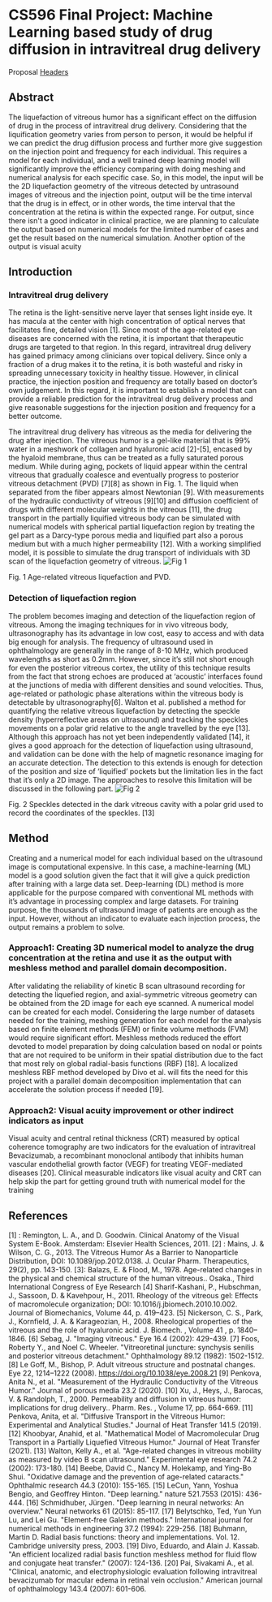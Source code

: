 # CS596 Final Project: Machine Learning based study of drug diffusion in intravitreal drug delivery
Proposal
[Headers](#headers)  
## Abstract
The liquefaction of vitreous humor has a significant effect on the diffusion of drug in the process of intravitreal drug delivery. Considering that the liquification geometry varies from person to person, it would be helpful if we can predict the drug diffusion process and further more give suggestion on the injection point and frequency for each individual. This requires a model for each individual, and a well trained deep learning model will significantly improve the efficiency comparing with doing meshing and numerical analysis for each specific case. So, in this model, the input will be the 2D liquefaction geometry of the vitreous detected by untrasound images of vitreous and the injection point, output will be the time interval that the drug is in effect, or in other words, the time interval that the concentration at the retina is within the expected range. For output, since there isn't a good indicator in clinical practice, we are planning to calculate the output based on numerical models for the limited number of cases and get the result based on the numerical simulation. Another option of the output is visual acuity 

## Introduction
### Intravitreal drug delivery
The retina is the light-sensitive nerve layer that senses light inside eye. It has macula at the center with high concentration of optical nerves that facilitates fine, detailed vision [1]. Since most of the age-related eye diseases are concerned with the retina, it is important that therapeutic drugs are targeted to that region. In this regard, intravitreal drug delivery has gained primacy among clinicians over topical delivery. Since only a fraction of a drug makes it to the retina, it is both wasteful and risky in spreading unnecessary toxicity in healthy tissue. However, in clinical practice, the injection position and frequency are totally based on doctor’s own judgement. In this regard, it is important to establish a model that can provide a reliable prediction for the intravitreal drug delivery process and give reasonable suggestions for the injection position and frequency for a better outcome.

The intravitreal drug delivery has vitreous as the media for delivering the drug after injection. The vitreous humor is a gel-like material that is 99% water in a meshwork of collagen and hyaluronic acid [2]-[5], encased by the hyaloid membrane, thus can be treated as a fully saturated porous medium. While during aging, pockets of liquid appear within the central vitreous that gradually coalesce and eventually progress to posterior vitreous detachment (PVD) [7][8] as shown in Fig. 1. The liquid when separated from the fiber appears almost Newtonian [9]. With measurements of the hydraulic conductivity of vitreous [9][10] and diffusion coefficient of drugs with different molecular weights in the vitreous [11], the drug transport in the partially liquified vitreous body can be simulated with numerical models with spherical partial liquefaction region by treating the gel part as a Darcy-type porous media and liquified part also a porous medium but with a much higher permeability [12]. With a working simplified model, it is possible to simulate the drug transport of individuals with 3D scan of the liquefaction geometry of vitreous. 
![Fig  1](https://user-images.githubusercontent.com/93456391/146285436-6cc679c2-9377-4f3b-9cbe-6b67c3fe757b.png)

Fig. 1 Age-related vitreous liquefaction and PVD.

### Detection of liquefaction region
The problem becomes imaging and detection of the liquefaction region of vitreous. Among the imaging techniques for in vivo vitreous body, ultrasonography has its advantage in low cost, easy to access and with data big enough for analysis. The frequency of ultrasound used in ophthalmology are generally in the range of 8-10 MHz, which produced wavelengths as short as 0.2mm. However, since it’s still not short enough for even the posterior vitreous cortex, the utility of this technique results from the fact that strong echoes are produced at ‘acoustic’ interfaces found at the junctions of media with different densities and sound velocities. Thus, age-related or pathologic phase alterations within the vitreous body is detectable by ultrasonography[6]. Walton et al. published a method for quantifying the relative vitreous liquefaction by detecting the speckle density (hyperreflective areas on ultrasound) and tracking the speckles movements on a polar grid relative to the angle travelled by the eye [13]. Although this approach has not yet been independently validated [14], it gives a good approach for the detection of liquefaction using ultrasound, and validation can be done with the help of magnetic resonance imaging for an accurate detection. The detection to this extends is enough for detection of the position and size of ‘liquified’ pockets but the limitation lies in the fact that it’s only a 2D image. The approaches to resolve this limitation will be discussed in the following part.
![Fig  2](https://user-images.githubusercontent.com/93456391/146285542-910c4dcf-0c83-4c55-9ede-28dde6f919ad.png)

Fig. 2 Speckles detected in the dark vitreous cavity with a polar grid used to record the coordinates of the speckles. [13]


## Method
Creating and a numerical model for each individual based on the ultrasound image is computational expensive. In this case, a machine-learning (ML) model is a good solution given the fact that it will give a quick prediction after training with a large data set. Deep-learning (DL) method is more applicable for the purpose compared with conventional ML methods with it’s advantage in processing complex and large datasets. For training purpose, the thousands of ultrasound image of patients are enough as the input. However, without an indicator to evaluate each injection process, the output remains a problem to solve.

### Approach1: Creating 3D numerical model to analyze the drug concentration at the retina and use it as the output with meshless method and parallel domain decomposition.
After validating the reliability of kinetic B scan ultrasound recording for detecting the liquefied region, and axial-symmetric vitreous geometry can be obtained from the 2D image for each eye scanned. A numerical model can be created for each model. Considering the large number of datasets needed for the training, meshing generation for each model for the analysis based on finite element methods (FEM) or finite volume methods (FVM) would require significant effort. Meshless methods reduced the effort devoted to model preparation by doing calculation based on 
nodal or points that are not required to be uniform in their spatial distribution due to the fact that most rely on global radial-basis functions (RBF) [18]. A localized meshless RBF method developed by Divo et al. will fits the need for this project with a parallel domain decomposition implementation that can accelerate the solution process if needed [19].

### Approach2: Visual acuity improvement or other indirect indicators as input
Visual acuity and central retinal thickness (CRT) measured by optical coherence tomography are two indicators for the evaluation of intravitreal Bevacizumab, a recombinant monoclonal antibody that inhibits human vascular endothelial growth factor (VEGF) for treating VEGF-mediated diseases [20]. Clinical measurable indicators like visual acuity and CRT can help skip the part for getting ground truth with numerical model for the training

## References
[1] :	Remington, L. A., and D. Goodwin. Clinical Anatomy of the Visual System E-Book. Amsterdam: Elsevier Health Sciences, 2011.
[2] :	Mains, J. & Wilson, C. G., 2013. The Vitreous Humor As a Barrier to Nanoparticle Distribution, DOI: 10.1089/jop.2012.0138. J. Ocular Pharm. Therapeutics, 29(2), pp. 143-150.
[3]:	Balazs, E. & Flood, M., 1978. Age-related changes in the physical and chemical structure of the human vitreous.. Osaka., Third International Congress of Eye Research
[4]	Sharif-Kashani, P., Hubschman, J., Sassoon, D. & Kavehpour, H., 2011. Rheology of the vitreous gel: Effects of macromolecule organization; DOI: 10.1016/j.jbiomech.2010.10.002. Journal of Biomechanics, Volume 44, p. 419–423.
[5]	Nickerson, C. S., Park, J., Kornfield, J. A. & Karageozian, H., 2008. Rheological properties of the vitreous and the role of hyaluronic acid. J. Biomech. , Volume 41 , p. 1840–1846.
[6]	Sebag, J. "Imaging vitreous." Eye 16.4 (2002): 429-439.
[7]	Foos, Roberty Y., and Noel C. Wheeler. "Vitreoretinal juncture: synchysis senilis and posterior vitreous detachment." Ophthalmology 89.12 (1982): 1502-1512.
[8]	Le Goff, M., Bishop, P. Adult vitreous structure and postnatal changes. Eye 22, 1214–1222 (2008). https://doi.org/10.1038/eye.2008.21
[9]	Penkova, Anita N., et al. "Measurement of the Hydraulic Conductivity of the Vitreous Humor." Journal of porous media 23.2 (2020).
[10]	Xu, J., Heys, J., Barocas, V. & Randolph, T., 2000. Permeability and diffusion in vitreous humor: implications for drug delivery.. Pharm. Res. , Volume 17, pp. 664-669.
[11]	Penkova, Anita, et al. "Diffusive Transport in the Vitreous Humor: Experimental and Analytical Studies." Journal of Heat Transfer 141.5 (2019).
[12]	Khoobyar, Anahid, et al. "Mathematical Model of Macromolecular Drug Transport in a Partially Liquefied Vitreous Humor." Journal of Heat Transfer (2021).
[13]	Walton, Kelly A., et al. "Age-related changes in vitreous mobility as measured by video B scan ultrasound." Experimental eye research 74.2 (2002): 173-180.
[14]	Beebe, David C., Nancy M. Holekamp, and Ying-Bo Shui. "Oxidative damage and the prevention of age-related cataracts." Ophthalmic research 44.3 (2010): 155-165.
[15]	LeCun, Yann, Yoshua Bengio, and Geoffrey Hinton. "Deep learning." nature 521.7553 (2015): 436-444.
[16]	Schmidhuber, Jürgen. "Deep learning in neural networks: An overview." Neural networks 61 (2015): 85-117.
[17]	Belytschko, Ted, Yun Yun Lu, and Lei Gu. "Element‐free Galerkin methods." International journal for numerical methods in engineering 37.2 (1994): 229-256.
[18]	Buhmann, Martin D. Radial basis functions: theory and implementations. Vol. 12. Cambridge university press, 2003.
[19]	Divo, Eduardo, and Alain J. Kassab. "An efficient localized radial basis function meshless method for fluid flow and conjugate heat transfer." (2007): 124-136.
[20]	Pai, Sivakami A., et al. "Clinical, anatomic, and electrophysiologic evaluation following intravitreal bevacizumab for macular edema in retinal vein occlusion." American journal of ophthalmology 143.4 (2007): 601-606.

